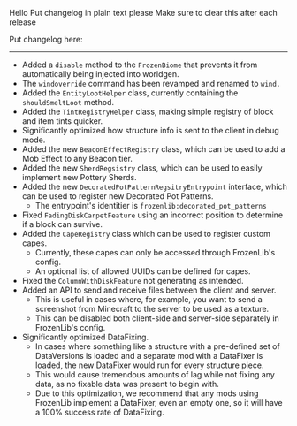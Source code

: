 Hello
Put changelog in plain text please
Make sure to clear this after each release

Put changelog here:

-----------------
- Added a `disable` method to the `FrozenBiome` that prevents it from automatically being injected into worldgen.
- The `windoverride` command has been revamped and renamed to `wind.`
- Added the `EntityLootHelper` class, currently containing the `shouldSmeltLoot` method.
- Added the `TintRegistryHelper` class, making simple registry of block and item tints quicker.
- Significantly optimized how structure info is sent to the client in debug mode.
- Added the new `BeaconEffectRegistry` class, which can be used to add a Mob Effect to any Beacon tier.
- Added the new `SherdRegsistry` class, which can be used to easily implement new Pottery Sherds.
- Added the new `DecoratedPotPatternRegsitryEntrypoint` interface, which can be used to register new Decorated Pot Patterns.
  - The entrypoint's identitier is `frozenlib:decorated_pot_patterns`
- Fixed `FadingDiskCarpetFeature` using an incorrect position to determine if a block can survive.
- Added the `CapeRegistry` class which can be used to register custom capes.
  - Currently, these capes can only be accessed through FrozenLib's config.
  - An optional list of allowed UUIDs can be defined for capes.
- Fixed the `ColumnWithDiskFeature` not generating as intended.
- Added an API to send and receive files between the client and server.
  - This is useful in cases where, for example, you want to send a screenshot from Minecraft to the server to be used as a texture.
  - This can be disabled both client-side and server-side separately in FrozenLib's config.
- Significantly optimized DataFixing.
  - In cases where something like a structure with a pre-defined set of DataVersions is loaded and a separate mod with a DataFixer is loaded, the new DataFixer would run for every structure piece.
  - This would cause tremendous amounts of lag while not fixing any data, as no fixable data was present to begin with.
  - Due to this optimization, we recommend that any mods using FrozenLib implement a DataFixer, even an empty one, so it will have a 100% success rate of DataFixing.
